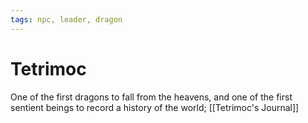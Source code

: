 ```yaml
---
tags: npc, leader, dragon
---
```

# Tetrimoc
One of the first dragons to fall from the heavens, and one of the first sentient beings to record a history of the world; [[Tetrimoc's Journal]]